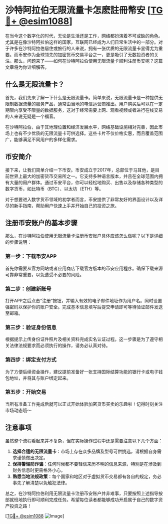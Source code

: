 # 沙特阿拉伯无限流量卡怎麽註冊幣安 [[TG💪+ @esim1088](https://t.me/s/esim1088)]

在当今这个数字化的时代，无论是生活还是工作，网络都扮演着不可或缺的角色。尤其是在像沙特阿拉伯这样的国家，互联网已经成为人们日常生活中的一部分。对于许多在沙特阿拉伯居住或旅行的人来说，拥有一张优质的无限流量卡显得尤为重要。而币安作为全球领先的加密货币交易平台之一，更是吸引了无数投资者的关注。那么，问题来了——如何在沙特阿拉伯使用无限流量卡顺利注册币安呢？这篇文章将为你详细解答。

## 什么是无限流量卡？

首先，我们先来了解一下什么是无限流量卡。简单来说，无限流量卡是一种提供无限制数据流量的服务产品，通常由当地的电信运营商推出。用户购买后可以在一定期限内享受不限量的数据服务，这对于经常需要上网、观看视频或者进行在线交易的人来说无疑是一个福音。

在沙特阿拉伯，由于其地理位置和经济发展水平，网络基础设施相对完善，因此市场上也有不少优质的无限流量卡可供选择。这些卡片不仅价格实惠，而且覆盖范围广，能够满足不同用户的多样化需求。

## 币安简介

接下来，让我们简单介绍一下币安。币安成立于2017年，总部位于马耳他，是目前世界上最大的加密货币交易所之一。它支持多种语言版本，并且在全球范围内拥有大量的用户群体。通过币安平台，你可以轻松地购买、出售以及存储各种类型的数字货币，如比特币（BTC）、以太坊（ETH）等。

对于想要进入数字货币领域的初学者而言，币安提供了非常友好的界面设计以及详尽的新手指南，帮助用户快速上手并开始自己的投资之旅。

## 注册币安账户的基本步骤

那么，在沙特阿拉伯使用无限流量卡注册币安账户具体应该怎么做呢？以下是详细的步骤说明：

### 第一步：下载币安APP

首先你需要从官方网站或者应用商店下载官方版本的币安应用程序。确保下载来源可靠非常重要，以免遭受不必要的风险。

### 第二步：创建新账号

打开APP之后点击“注册”按钮，并输入有效的电子邮件地址作为用户名。同时设置强密码以保护你的账户安全。完成基本信息填写后提交申请即可等待验证邮件发送至邮箱。

### 第三步：验证身份信息

根据提示上传身份证件照片及相关资料完成实名认证过程。这一步骤是为了遵守相关法律法规要求而必须执行的操作，请务必认真对待。

### 第四步：绑定支付方式

为了方便后续资金操作，建议提前准备好一张支持国际结算功能的银行卡或电子钱包地址，并将其与账户绑定起来。

### 第五步：开始交易

当所有准备工作完成后就可以正式开始体验加密货币买卖的乐趣啦！记得时刻关注市场动态哦～

## 注意事项

虽然整个流程看起来并不复杂，但在实际操作过程中还是需要注意以下几个方面：

1. **选择合适的无限流量卡**：市场上存在众多品牌及型号可供挑选，请根据自身需求谨慎做出决定。
2. **保持警惕防诈骗**：任何时候都不要轻信来历不明的信息来源，特别是在涉及到财务信息时更需格外小心。
3. **熟悉当地法规政策**：每个国家和地区对于虚拟货币交易都有各自的规定，务必事先了解清楚以免触犯法律。

总之，在沙特阿拉伯利用无限流量卡注册币安账户并非难事，只要按照上述指导按部就班地执行即可顺利完成任务。希望每位读者都能够成功开启属于自己的数字资产投资之路！

[[TG💪+ @esim1088](https://t.me/s/esim1088) ![Image](https://i.postimg.cc/4NQfJmqS/Snipaste-2025-05-13-00-14-12.png)]